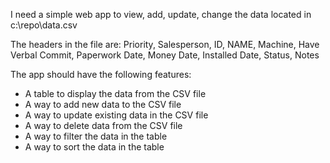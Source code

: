 I need a simple web app to view, add, update, change the data located in c:\repo\data.csv

The headers in the file are:
Priority, Salesperson, ID, NAME, Machine, Have Verbal Commit, Paperwork Date, Money Date, Installed Date, Status, Notes

The app should have the following features:
- A table to display the data from the CSV file
- A way to add new data to the CSV file
- A way to update existing data in the CSV file
- A way to delete data from the CSV file
- A way to filter the data in the table
- A way to sort the data in the table